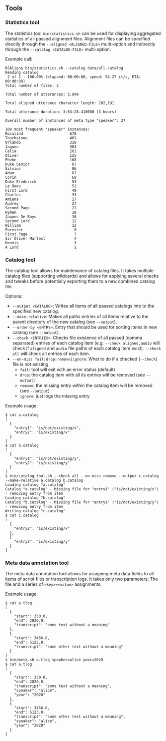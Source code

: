 ## Tools

### Statistics tool

The statistics tool `bin/statistics.sh` can be used for displaying aggregated statistics of
all passed alignment files. Alignment files can be specified directly through the 
`--aligned <ALIGNED-FILE>` multi-option and indirectly through the `--catalog <CATALOG-FILE>` multi-option.

Example call:

```shell script
DSAlign$ bin/statistics.sh --catalog data/all.catalog 
Reading catalog
 2 of 2 : 100.00% (elapsed: 00:00:00, speed: 94.27 it/s, ETA: 00:00:00)
Total number of files: 2

Total number of utterances: 5,949

Total aligned utterance character length: 202,191

Total utterance duration: 3:53:28.410000 (3 hours)

Overall number of instances of meta type "speaker": 27

100 most frequent "speaker" instances:
Rosalind                     678
Touchstone                   401
Orlando                      310
Jaques                       303
Celia                        281
Oliver                       125
Phebe                        108
Duke Senior                   87
Silvius                       86
Adam                          81
Corin                         68
Duke Frederick                53
Le Beau                       52
First Lord                    49
Charles                       33
Amiens                        27
Audrey                        27
Second Page                   22
Hymen                         19
Jaques De Boys                16
Second Lord                   12
William                       12
Forester                       8
First Page                     7
Sir Oliver Martext             4
Dennis                         3
A Lord                         1
```

### Catalog tool

The catalog tool allows for maintenance of catalog files.
It takes multiple catalog files (supporting wildcards) and allows for applying several checks and tweaks before
potentially exporting them to a new combined catalog file.

Options:

 - `--output <CATALOG>`: Writes all items of all passed catalogs into to the specified new catalog.
 - `--make-relative`: Makes all paths entries of all items relative to the parent directory of the 
   new catalog (see `--output`).
 - `--order-by <ENTRY>`: Entry that should be used for sorting items in new catalog (see `--output`).
 - `--check <ENTRIES>`: Checks file existence of all passed (comma separated) entries of each catalog 
   item (e.g. `--check aligned,audio` will check if `aligned` and `audio` file paths of each catalog item exist). 
   `--check all` will check all entries of each item.
 - `--on-miss fail|drop|remove|ignore`: What to do if a checked (`--check`) file is not existing. 
   - `fail`: tool will exit with an error status (default)
   - `drop`: the catalog item with all its entries will be removed (see `--output`)
   - `remove`: the missing entry within the catalog item will be removed (see `--output`)
   - `ignore`: just logs the missing entry
   
Example usage:
```shell script
$ cat a.catalog 
[
  {
    "entry1": "is/not/existing/x",
    "entry2": "is/existing/x"
  }
]
$ cat b.catalog 
[
  {
    "entry1": "is/not/existing/y",
    "entry2": "is/existing/y"
  }
]
$ bin/catalog_tool.sh --check all --on-miss remove --output c.catalog --make-relative a.catalog b.catalog 
Loading catalog "a.catalog"
Catalog "a.catalog" - Missing file for "entry1" ("is/not/existing/x") - removing entry from item
Loading catalog "b.catalog"
Catalog "b.catalog" - Missing file for "entry1" ("is/not/existing/y") - removing entry from item
Writing catalog "c.catalog"
$ cat c.catalog 
[
  {
    "entry2": "is/existing/x"
  },
  {
    "entry2": "is/existing/y"
  }
]
```

### Meta data annotation tool

The meta data annotation tool allows for assigning meta data fields to all items of script files or transcription logs.
It takes only two parameters: The file and a series of `<key>=<value>` assignments.

Example usage:
```shell script
$ cat a.tlog 
[
  {
    "start": 330.0,
    "end": 2820.0,
    "transcript": "some text without a meaning"
  },
  {
    "start": 3456.0,
    "end": 5123.0,
    "transcript": "some other text without a meaning"
  }
]
$ bin/meta.sh a.tlog speaker=alice year=2020
$ cat a.tlog 
[
  {
    "start": 330.0,
    "end": 2820.0,
    "transcript": "some text without a meaning",
    "speaker": "alice",
    "year": "2020"
  },
  {
    "start": 3456.0,
    "end": 5123.0,
    "transcript": "some other text without a meaning",
    "speaker": "alice",
    "year": "2020"
  }
]
```